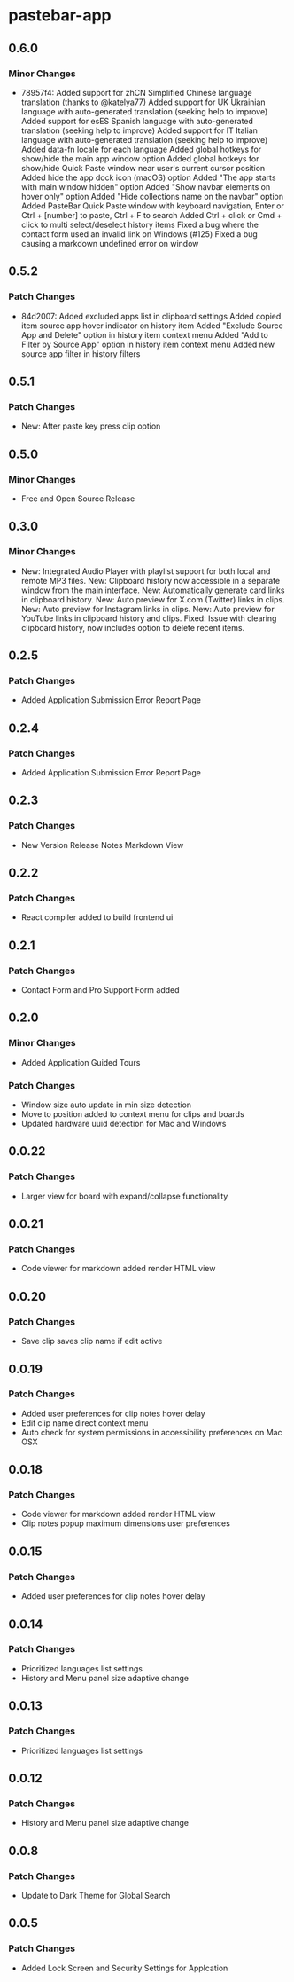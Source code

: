 # pastebar-app

## 0.6.0

### Minor Changes

- 78957f4: Added support for zhCN Simplified Chinese language translation (thanks to @katelya77)
  Added support for UK Ukrainian language with auto-generated translation (seeking help to improve)
  Added support for esES Spanish language with auto-generated translation (seeking help to improve)
  Added support for IT Italian language with auto-generated translation (seeking help to improve)
  Added data-fn locale for each language
  Added global hotkeys for show/hide the main app window option
  Added global hotkeys for show/hide Quick Paste window near user's current cursor position
  Added hide the app dock icon (macOS) option
  Added "The app starts with main window hidden" option
  Added "Show navbar elements on hover only" option
  Added "Hide collections name on the navbar" option
  Added PasteBar Quick Paste window with keyboard navigation, Enter or Ctrl + [number] to paste, Ctrl + F to search
  Added Ctrl + click or Cmd + click to multi select/deselect history items
  Fixed a bug where the contact form used an invalid link on Windows (#125)
  Fixed a bug causing a markdown undefined error on window

## 0.5.2

### Patch Changes

- 84d2007: Added excluded apps list in clipboard settings
  Added copied item source app hover indicator on history item
  Added "Exclude Source App and Delete" option in history item context menu
  Added "Add to Filter by Source App" option in history item context menu
  Added new source app filter in history filters

## 0.5.1

### Patch Changes

- New: After paste key press clip option

## 0.5.0

### Minor Changes

- Free and Open Source Release

## 0.3.0

### Minor Changes

- New: Integrated Audio Player with playlist support for both local and remote MP3 files.
  New: Clipboard history now accessible in a separate window from the main interface.
  New: Automatically generate card links in clipboard history.
  New: Auto preview for X.com (Twitter) links in clips.
  New: Auto preview for Instagram links in clips.
  New: Auto preview for YouTube links in clipboard history and clips.
  Fixed: Issue with clearing clipboard history, now includes option to delete recent items.

## 0.2.5

### Patch Changes

- Added Application Submission Error Report Page

## 0.2.4

### Patch Changes

- Added Application Submission Error Report Page

## 0.2.3

### Patch Changes

- New Version Release Notes Markdown View

## 0.2.2

### Patch Changes

- React compiler added to build frontend ui

## 0.2.1

### Patch Changes

- Contact Form and Pro Support Form added

## 0.2.0

### Minor Changes

- Added Application Guided Tours

### Patch Changes

- Window size auto update in min size detection
- Move to position added to context menu for clips and boards
- Updated hardware uuid detection for Mac and Windows

## 0.0.22

### Patch Changes

- Larger view for board with expand/collapse functionality

## 0.0.21

### Patch Changes

- Code viewer for markdown added render HTML view

## 0.0.20

### Patch Changes

- Save clip saves clip name if edit active

## 0.0.19

### Patch Changes

- Added user preferences for clip notes hover delay
- Edit clip name direct context menu
- Auto check for system permissions in accessibility preferences on Mac OSX

## 0.0.18

### Patch Changes

- Code viewer for markdown added render HTML view
- Clip notes popup maximum dimensions user preferences

## 0.0.15

### Patch Changes

- Added user preferences for clip notes hover delay

## 0.0.14

### Patch Changes

- Prioritized languages list settings
- History and Menu panel size adaptive change

## 0.0.13

### Patch Changes

- Prioritized languages list settings

## 0.0.12

### Patch Changes

- History and Menu panel size adaptive change

## 0.0.8

### Patch Changes

- Update to Dark Theme for Global Search

## 0.0.5

### Patch Changes

- Added Lock Screen and Security Settings for Applcation
